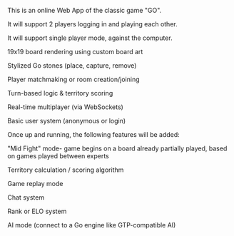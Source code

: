 This is an online Web App of the classic game "GO".

It will support 2 players logging in and playing each other.

It will support single player mode, against the computer.

19x19 board rendering using custom board art

Stylized Go stones (place, capture, remove)

Player matchmaking or room creation/joining

Turn-based logic & territory scoring

Real-time multiplayer (via WebSockets)

Basic user system (anonymous or login)

Once up and running, the following features will be added:

"Mid Fight" mode- game begins on a board already partially played, based on games played between experts

Territory calculation / scoring algorithm

Game replay mode

Chat system

Rank or ELO system

AI mode (connect to a Go engine like GTP-compatible AI)
